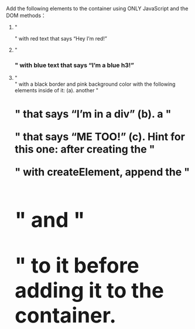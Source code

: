 
Add the following elements to the container using ONLY JavaScript and the DOM methods：

1. "<p>" with red text that says “Hey I’m red!”
2. "<h3>" with blue text that says “I’m a blue h3!”
3. "<div>" with a black border and pink background color with the following elements inside of it:
    (a). another "<h1>" that says “I’m in a div”
    (b). a "<p>" that says “ME TOO!”
    (c). Hint for this one: after creating the "<div>" with createElement, append the "<h1>" and  "<p>" to it before adding it to the container.
